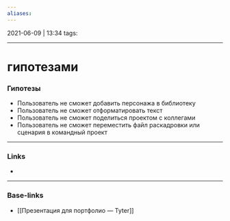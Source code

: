 ```yaml
---
aliases:
---
```

2021-06-09 | 13:34
tags: 
___

# гипотезами
### Гипотезы
- Пользователь не сможет добавить персонажа в библиотеку
- Пользователь не сможет отформатировать текст
- Пользователь не сможет поделиться проектом с коллегами
- Пользователь не сможет переместить файл раскадровки или сценария в командный проект


___
### Links
- 

___
### Base-links
- [[Презентация для портфолио — Tyter]]

